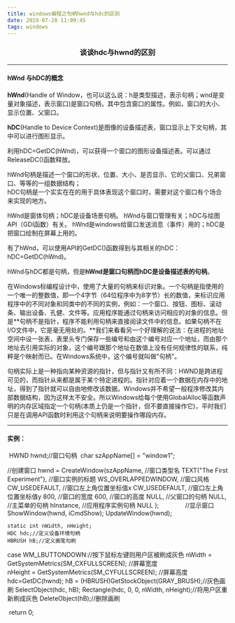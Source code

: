 ```yaml
---
title: windows编程之句柄hwnd与hdc的区别
date: 2019-07-28 11:09:45
tags: windows
---
```


### <center>谈谈hdc与hwnd的区别</center>

---

#### hWnd 与hDC的概念

**hWnd**(Handle of Window，也可以这么说：h是类型描述，表示句柄；wnd是变量对象描述，表示窗口)是窗口句柄，其中包含窗口的属性。例如，窗口的大小、显示位置、父窗口。

**hDC**(Handle to Device Context)是图像的设备描述表，窗口显示上下文句柄，其中可以进行图形显示。

利用hDC=GetDC(hWnd)，可以获得一个窗口的图形设备描述表。可以通过ReleaseDC()函数释放。

hWnd句柄是描述一个窗口的形状、位置、大小、是否显示、它的父窗口、兄弟窗口、等等的一组数据结构；  
hDC句柄是一个实实在在的用于具体表现这个窗口时，需要对这个窗口有个场合来实现的地方。

 

hWnd是窗体句柄；hDC是设备场景句柄。
hWnd与窗口管理有关；hDC与绘图API（GDI函数）有关。
hWnd是windows给窗口发送消息（事件）用的；hDC是把窗口绘制在屏幕上用的。

有了hWnd，可以使用API的GetDC()函数得到与其相关的hDC：hDC=GetDC(hWnd)。

hWnd与hDC都是句柄，但是**hWnd是窗口句柄而hDC是设备描述表的句柄**。

在Windows标编程设计中，使用了大量的句柄来标识对象。一个句柄是指使用的一个唯一的整数值，即一个4字节（64位程序中为8字节）长的数值，来标识应用程序中的不同对象和同类中的不同的实例，例如：一个窗口、按钮、图标、滚动条、输出设备、孔健、文件等。应用程序能通过句柄来访问相应的对象的信息。但是**句柄不是指针，程序不能利用句柄来直接阅读文件中的信息。如果句柄不在I/O文件中，它是毫无用处的。**我们来看看另一个好理解的说法：在进程的地址空间中设一张表，表里头专门保存一些编号和由这个编号对应一个地址，而由那个地址去引用实际的对象，这个编号跟那个地址在数值上没有任何规律性的联系，纯粹是个映射而已。在Windows系统中，这个编号就叫做"句柄"。

句柄实际上是一种指向某种资源的指针，但与指针又有所不同：HWND是跨进程可见的，而指针从来都是属于某个特定进程的。指针对应着一个数据在内存中的地址，得到了指针就可以自由地修改该数据。Windows并不希望一般程序修改其内部数据结构，因为这样太不安全。所以Windows给每个使用GlobalAlloc等函数声明的内存区域指定一个句柄(本质上仍是一个指针，但不要直接操作它)，平时我们只是在调用API函数时利用这个句柄来说明要操作哪段内存。

---

#### 实例：

​    HWND hwnd;//窗口句柄
​    char szAppName[] = "window1";

//创建窗口
    hwnd = CreateWindow(szAppName, //窗口类型名
            TEXT("The First Experiment"), //窗口实例的标题
            WS_OVERLAPPEDWINDOW, //窗口风格
            CW_USEDEFAULT, //窗口左上角位置坐标值x
            CW_USEDEFAULT, //窗口左上角位置坐标值y
            800, //窗口的宽度
            600, //窗口的高度
            NULL, //父窗口的句柄
            NULL, //主菜单的句柄
            hInstance, //应用程序实例句柄
            NULL );
　　　　//显示窗口
    ShowWindow(hwnd, iCmdShow);
    UpdateWindow(hwnd);
    
    static int nWidth, nHeight;
    HDC hdc;//定义设备环境句柄  
    HBRUSH hB;//定义画笔句刷

case WM_LBUTTONDOWN://按下鼠标左键则用户区被刷成灰色
            nWidth = GetSystemMetrics(SM_CXFULLSCREEN);  //屏幕宽度    
            nHeight = GetSystemMetrics(SM_CYFULLSCREEN); //屏幕高度
            hdc=GetDC(hwnd);
            hB = (HBRUSH)GetStockObject(GRAY_BRUSH);//灰色画刷
            SelectObject(hdc, hB);
            Rectangle(hdc, 0, 0, nWidth, nHeight);//将用户区重新刷成灰色
            DeleteObject(hB);//删除画刷

​            return 0;

